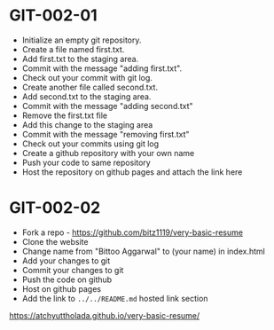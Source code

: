 # GIT-002-01
- Initialize an empty git repository.
- Create a file named first.txt.
- Add first.txt to the staging area.
- Commit with the message "adding first.txt".
- Check out your commit with git log.
- Create another file called second.txt.
- Add second.txt to the staging area.
- Commit with the message "adding second.txt"
- Remove the first.txt file
- Add this change to the staging area
- Commit with the message "removing first.txt"
- Check out your commits using git log
- Create a github repository with your own name
- Push your code to same repository
- Host the repository on github pages and attach the link here



# GIT-002-02

- Fork a repo - https://github.com/bitz1119/very-basic-resume
- Clone the website
- Change name from "Bittoo Aggarwal" to (your name) in index.html
- Add your changes to git
- Commit your changes to git
- Push the code on github
- Host on github pages
- Add the link to ```../../README.md``` hosted link section

https://atchyuttholada.github.io/very-basic-resume/
